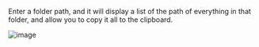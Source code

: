 Enter a folder path, and it will display a list of the path of everything in that folder, and allow you to copy it all to the clipboard.

![image](https://github.com/user-attachments/assets/a09388f1-6876-4385-a694-3524bb5324cb)
